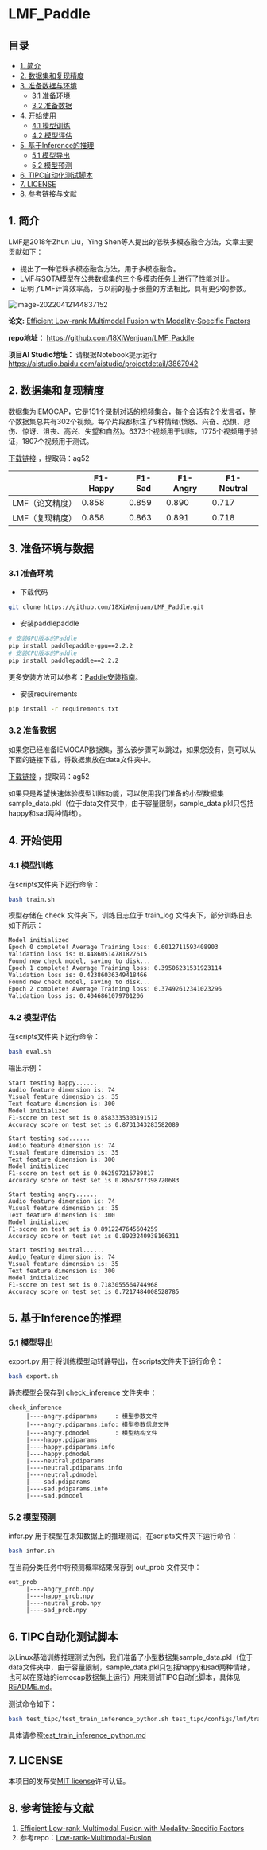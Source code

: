 # LMF_Paddle

## 目录


- [1. 简介](#1)
- [2. 数据集和复现精度](#2)
- [3. 准备数据与环境](#3)
    - [3.1 准备环境](#3.1)
    - [3.2 准备数据](#3.2)
- [4. 开始使用](#4)
    - [4.1 模型训练](#4.1)
    - [4.2 模型评估](#4.2)
- [5. 基于Inference的推理](#5)
    - [5.1 模型导出](#5.1)
    - [5.2 模型预测](#5.2)
- [6. TIPC自动化测试脚本](#6)
- [7. LICENSE](#7)
- [8. 参考链接与文献](#8)

<a id="1"></a>
## 1. 简介

LMF是2018年Zhun Liu，Ying Shen等人提出的低秩多模态融合方法，文章主要贡献如下：

- 提出了一种低秩多模态融合方法，用于多模态融合。
- LMF与SOTA模型在公共数据集的三个多模态任务上进行了性能对比。
- 证明了LMF计算效率高，与以前的基于张量的方法相比，具有更少的参数。

![image-20220412144837152](lmf.png)

**论文:** [Efficient Low-rank Multimodal Fusion with Modality-Specific Factors](https://arxiv.org/abs/1806.00064)

**repo地址：** https://github.com/18XiWenjuan/LMF_Paddle

**项目AI Studio地址：** 请根据Notebook提示运行 https://aistudio.baidu.com/aistudio/projectdetail/3867942

<a id="2"></a>
## 2. 数据集和复现精度

数据集为IEMOCAP，它是151个录制对话的视频集合，每个会话有2个发言者，整个数据集总共有302个视频。每个片段都标注了9种情绪(愤怒、兴奋、恐惧、悲伤、惊讶、沮丧、高兴、失望和自然)。6373个视频用于训练，1775个视频用于验证，1807个视频用于测试。

[下载链接](https://pan.baidu.com/s/1rg9Pgol9MG3EZyDlmHa6bA) ，提取码：ag52

|                 | F1-Happy | F1-Sad | F1-Angry | F1-Neutral |
| --------------- | -------- | ------ | -------- | ---------- |
| LMF（论文精度） | 0.858    | 0.859  | 0.890    | 0.717      |
| LMF（复现精度） | 0.858    | 0.863  | 0.891    | 0.718      |

<a id="3"></a>
## 3. 准备环境与数据
<a id="3.1"></a>
### 3.1 准备环境

* 下载代码

```bash
git clone https://github.com/18XiWenjuan/LMF_Paddle.git
```

* 安装paddlepaddle

```bash
# 安装GPU版本的Paddle
pip install paddlepaddle-gpu==2.2.2
# 安装CPU版本的Paddle
pip install paddlepaddle==2.2.2
```

更多安装方法可以参考：[Paddle安装指南](https://www.paddlepaddle.org.cn/)。

* 安装requirements

```bash
pip install -r requirements.txt
```
<a id="3.2"></a>

### 3.2 准备数据

如果您已经准备IEMOCAP数据集，那么该步骤可以跳过，如果您没有，则可以从下面的链接下载，将数据集放在data文件夹中。

[下载链接](https://pan.baidu.com/s/1rg9Pgol9MG3EZyDlmHa6bA) ，提取码：ag52

如果只是希望快速体验模型训练功能，可以使用我们准备的小型数据集sample_data.pkl（位于data文件夹中，由于容量限制，sample_data.pkl只包括happy和sad两种情绪）。

<a id="4"></a>

## 4. 开始使用
<a id="4.1"></a>

### 4.1 模型训练

在scripts文件夹下运行命令：

```bash
bash train.sh
```

模型存储在 check 文件夹下，训练日志位于 train_log 文件夹下，部分训练日志如下所示：

```
Model initialized
Epoch 0 complete! Average Training loss: 0.6012711593408903
Validation loss is: 0.44860514781827615
Found new check model, saving to disk...
Epoch 1 complete! Average Training loss: 0.39506231531923114
Validation loss is: 0.42386036349418466
Found new check model, saving to disk...
Epoch 2 complete! Average Training loss: 0.37492612341023296
Validation loss is: 0.4046861079701206
```
<a id="4.2"></a>

### 4.2 模型评估

在scripts文件夹下运行命令：

```bash
bash eval.sh
```

输出示例：

```
Start testing happy......
Audio feature dimension is: 74
Visual feature dimension is: 35
Text feature dimension is: 300
Model initialized
F1-score on test set is 0.8583335303191512
Accuracy score on test set is 0.8731343283582089

Start testing sad......
Audio feature dimension is: 74
Visual feature dimension is: 35
Text feature dimension is: 300
Model initialized
F1-score on test set is 0.862597215789817
Accuracy score on test set is 0.8667377398720683

Start testing angry......
Audio feature dimension is: 74
Visual feature dimension is: 35
Text feature dimension is: 300
Model initialized
F1-score on test set is 0.8912247645604259
Accuracy score on test set is 0.8923240938166311

Start testing neutral......
Audio feature dimension is: 74
Visual feature dimension is: 35
Text feature dimension is: 300
Model initialized
F1-score on test set is 0.7183055564744968
Accuracy score on test set is 0.7217484008528785
```

<a id="5"></a>

## 5. 基于Inference的推理
<a id="5.1"></a>

### 5.1 模型导出

export.py 用于将训练模型动转静导出，在scripts文件夹下运行命令：

```bash
bash export.sh
```

静态模型会保存到 check_inference 文件夹中：

```
check_inference
     |----angry.pdiparams     : 模型参数文件
     |----angry.pdiparams.info: 模型参数信息文件
     |----angry.pdmodel       : 模型结构文件
     |----happy.pdiparams
     |----happy.pdiparams.info
     |----happy.pdmodel
     |----neutral.pdiparams
     |----neutral.pdiparams.info
     |----neutral.pdmodel
     |----sad.pdiparams
     |----sad.pdiparams.info
     |----sad.pdmodel
```
<a id="5.2"></a>

### 5.2 模型预测

infer.py 用于模型在未知数据上的推理测试，在scripts文件夹下运行命令：

```bash
bash infer.sh
```

在当前分类任务中将预测概率结果保存到 out_prob 文件夹中：

```
out_prob
     |----angry_prob.npy
     |----happy_prob.npy
     |----neutral_prob.npy
     |----sad_prob.npy
```
<a id="6"></a>

## 6. TIPC自动化测试脚本

以Linux基础训练推理测试为例，我们准备了小型数据集sample_data.pkl（位于data文件夹中，由于容量限制，sample_data.pkl只包括happy和sad两种情绪，也可以在原始的iemocap数据集上运行）用来测试TIPC自动化脚本，具体见[README.md](/test_tipc/README.md)。

测试命令如下：

```bash
bash test_tipc/test_train_inference_python.sh test_tipc/configs/lmf/train_infer_python.txt lite_train_lite_infer
```

具体请参照[test_train_inference_python.md](./test_tipc/docs/test_train_inference_python.md)

<a id="7"></a>

## 7. LICENSE

本项目的发布受[MIT license](https://github.com/simonsLiang/PReNet_paddle/blob/main/LICENSE)许可认证。

<a id="8"></a>

## 8. 参考链接与文献

1. [Efficient Low-rank Multimodal Fusion with Modality-Specific Factors](https://arxiv.org/abs/1806.00064)
2. 参考repo：[Low-rank-Multimodal-Fusion](https://github.com/Justin1904/Low-rank-Multimodal-Fusion)